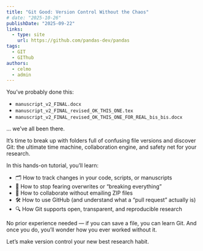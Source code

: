 ```yaml
---
title: "Git Good: Version Control Without the Chaos"
# date: "2025-10-26"
publishDate: "2025-09-22"
links:
  - type: site
    url: https://github.com/pandas-dev/pandas
tags:
  - GIT
  - GIThub
authors:
  - celmo
  - admin
---
```


You’ve probably done this:

- `manuscript_v2_FINAL.docx`
- `manuscript_v2_FINAL_revised_OK_THIS_ONE.tex`
- `manuscript_v2_FINAL_revised_OK_THIS_ONE_FOR_REAL_bis_bis.docx`

… we’ve all been there.

It’s time to break up with folders full of confusing file versions and discover Git: the ultimate time machine, collaboration engine, and safety net for your research.

In this hands-on tutorial, you’ll learn:

- 🗂️ How to track changes in your code, scripts, or manuscripts
- 🧠 How to stop fearing overwrites or “breaking everything”
- 🤝 How to collaborate without emailing ZIP files
- 🛠️ How to use GitHub (and understand what a “pull request” actually is)
- 🔍 How Git supports open, transparent, and reproducible research

No prior experience needed — if you can save a file, you can learn Git.
And once you do, you’ll wonder how you ever worked without it.

Let’s make version control your new best research habit.


<!--more-->
